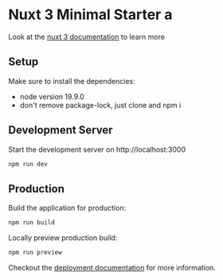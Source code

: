 # Nuxt 3 Minimal Starter a

Look at the [nuxt 3 documentation](https://v3.nuxtjs.org) to learn more

## Setup

Make sure to install the dependencies:
- node version 19.9.0
- don't remove package-lock, just clone and npm i

## Development Server

Start the development server on http://localhost:3000

```bash
npm run dev
```

## Production

Build the application for production:

```bash
npm run build
```

Locally preview production build:

```bash
npm run preview
```

Checkout the [deployment documentation](https://v3.nuxtjs.org/docs/deployment) for more information.
